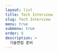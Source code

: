 ```yaml
---
layout: list
title: Tech Interview
slug: Tech Interview
menu: true
submenu: true
order: 8
description: >
  기술면접 준비
---
```

